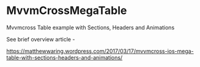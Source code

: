 # MvvmCrossMegaTable
Mvvmcross Table example with Sections, Headers and Animations

See brief overview article - 

https://matthewwaring.wordpress.com/2017/03/17/mvvmcross-ios-mega-table-with-sections-headers-and-animations/

